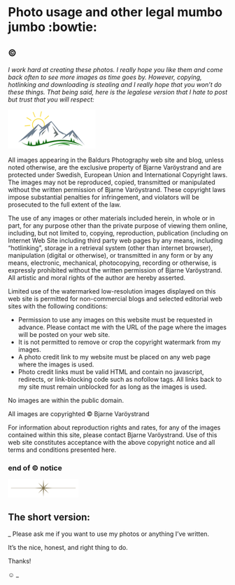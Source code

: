 # Photo usage and other legal mumbo jumbo :bowtie:

## ©

_I work hard at creating these photos. I really hope you like them and come back often to see more images as time goes by. However, copying, hotlinking and downloading is stealing and I really hope that you won’t do these things. That being said, here is the legalese version that I hate to post but trust that you will respect:_

![Colored Mountain Logo](mountain.svg)

All images appearing in the Baldurs Photography web site and blog, unless noted otherwise, are the exclusive property of Bjarne Varöystrand and are protected under Swedish, European Union and International Copyright laws. The images may not be reproduced, copied, transmitted or manipulated without the written permission of Bjarne Varöystrand. These copyright laws impose substantial penalties for infringement, and violators will be prosecuted to the full extent of the law.

The use of any images or other materials included herein, in whole or in part, for any purpose other than the private purpose of viewing them online, including, but not limited to, copying, reproduction, publication (including on Internet Web Site including third party web pages by any means, including “hotlinking”, storage in a retrieval system (other than internet browser), manipulation (digital or otherwise), or transmitted in any form or by any means, electronic, mechanical, photocopying, recording or otherwise, is expressly prohibited without the written permission of Bjarne Varöystrand. All artistic and moral rights of the author are hereby asserted.

Limited use of the watermarked low-resolution images displayed on this web site is permitted for non-commercial blogs and selected editorial web sites with the following conditions:

* Permission to use any images on this website must be requested in advance. Please contact me with the URL of the page where the images will be posted on your web site.
* It is not permitted to remove or crop the copyright watermark from my images.
* A photo credit link to my website must be placed on any web page where the images is used.
* Photo credit links must be valid HTML and contain no javascript, redirects, or link-blocking code such as nofollow tags. All links back to my site must remain unblocked for as long as the images is used.

No images are within the public domain.

All images are copyrighted © Bjarne Varöystrand

For information about reproduction rights and rates, for any of the images contained within this site, please contact Bjarne Varöystrand.
Use of this web site constitutes acceptance with the above copyright notice and all terms and conditions presented here.


### end of :copyright: notice

![Divider](divider.svg)

## The short version:

_ Please ask me if you want to use my photos or anything I’ve written.

It’s the nice, honest, and right thing to do.

Thanks!

:relaxed: _
